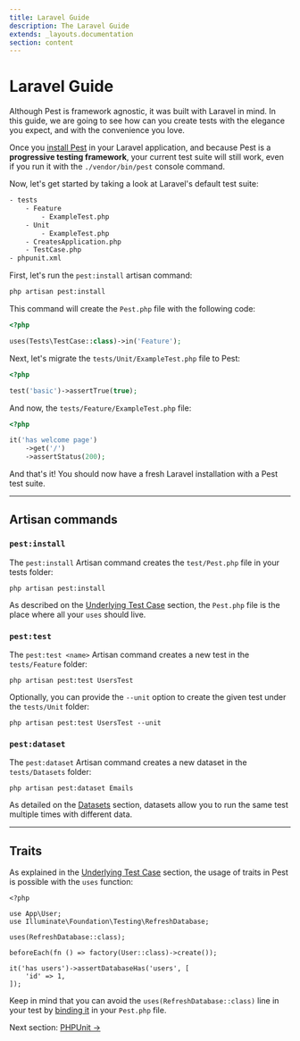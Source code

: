 ```yaml
---
title: Laravel Guide
description: The Laravel Guide
extends: _layouts.documentation
section: content
---
```


# Laravel Guide

Although Pest is framework agnostic, it was built with Laravel in mind. In this guide, we are going
to see how can you create tests with the elegance you expect, and
with the convenience you love.

Once you [install Pest](/docs/installation) in your Laravel application, and because Pest is a **progressive testing framework**,
your current test suite will still work, even if you run it with the `./vendor/bin/pest` console command.

Now, let's get started by taking a look at Laravel's default test suite:

```bash
- tests
    - Feature
        - ExampleTest.php
    - Unit
        - ExampleTest.php
    - CreatesApplication.php
    - TestCase.php
- phpunit.xml
```

First, let's run the `pest:install` artisan command:
```bash
php artisan pest:install
```

This command will create the `Pest.php` file with the following code:
```php
<?php

uses(Tests\TestCase::class)->in('Feature');
```

Next, let's migrate the `tests/Unit/ExampleTest.php` file to Pest:
```php
<?php

test('basic')->assertTrue(true);
```

And now, the `tests/Feature/ExampleTest.php` file:
```php
<?php

it('has welcome page')
    ->get('/')
    ->assertStatus(200);
```

And that's it! You should now have a fresh Laravel installation with
a Pest test suite.

---

## Artisan commands

### `pest:install`

The `pest:install` Artisan command creates the `test/Pest.php` file in your tests folder:

```
php artisan pest:install
```

As described on the [Underlying Test Case](/docs/underling-test-case) section,
the `Pest.php` file is the place where all your `uses` should live.

### `pest:test`

The `pest:test <name>` Artisan command creates a new test in the `tests/Feature` folder:

```
php artisan pest:test UsersTest
```

Optionally, you can provide the `--unit` option to create the
given test under the `tests/Unit` folder:

```
php artisan pest:test UsersTest --unit
```

### `pest:dataset`

The `pest:dataset` Artisan command creates a new dataset in the `tests/Datasets` folder:

```
php artisan pest:dataset Emails
```

As detailed on the [Datasets](/docs/datasets) section, datasets allow you to
run the same test multiple times with different data.

---

## Traits

As explained in the [Underlying Test Case](/docs/underlying-test-case) section, the usage
of traits in Pest is possible with the `uses` function:

```
<?php

use App\User;
use Illuminate\Foundation\Testing\RefreshDatabase;

uses(RefreshDatabase::class);

beforeEach(fn () => factory(User::class)->create());

it('has users')->assertDatabaseHas('users', [
    'id' => 1,
]);
```

Keep in mind that you can avoid the `uses(RefreshDatabase::class)`
line in your test by [binding it](/docs/underlying-test-case) in your `Pest.php` file.

Next section: [PHPUnit →](/docs/guides/phpunit)
